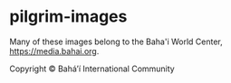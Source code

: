 # pilgrim-images

Many of these images belong to the Baha'i World Center, https://media.bahai.org.

Copyright © Bahá’í International Community
